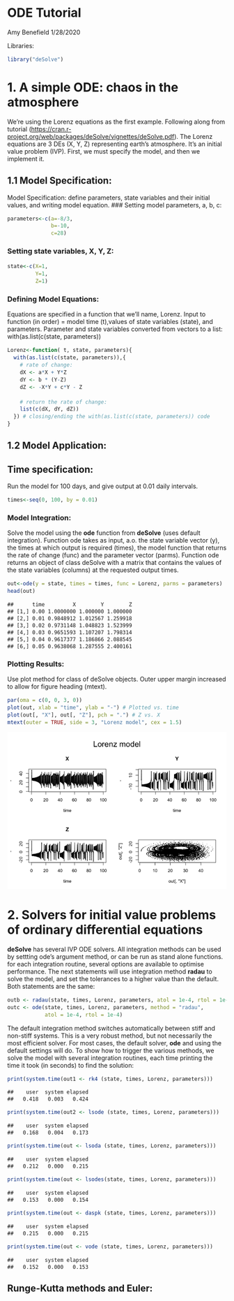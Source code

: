 ODE Tutorial
================
Amy Benefield
1/28/2020

Libraries:

``` r
library("deSolve")
```

# 1\. A simple ODE: chaos in the atmosphere

We’re using the Lorenz equations as the first example. Following along
from tutorial
(<https://cran.r-project.org/web/packages/deSolve/vignettes/deSolve.pdf>).
The Lorenz equations are 3 DEs (X, Y, Z) representing earth’s
atmosphere. It’s an initial value problem (IVP). First, we must specify
the model, and then we implement it.

## 1.1 Model Specification:

Model Specification: define parameters, state variables and their
initial values, and writing model equation. \#\#\# Setting model
parameters, a, b, c:

``` r
parameters<-c(a=-8/3,
              b=-10,
              c=28)
```

### Setting state variables, X, Y, Z:

``` r
state<-c(X=1,
         Y=1,
         Z=1)
```

### Defining Model Equations:

Equations are specified in a function that we’ll name, Lorenz. Input to
function (in order) = model time (t),values of state variables (state),
and parameters. Parameter and state variables converted from vectors to
a list: with(as.list(c(state, parameters))

``` r
Lorenz<-function( t, state, parameters){
  with(as.list(c(state, parameters)),{
    # rate of change:
    dX <- a*X + Y*Z
    dY <- b * (Y-Z)
    dZ <- -X*Y + c*Y - Z
    
    # return the rate of change:
    list(c(dX, dY, dZ))
  }) # closing/ending the with(as.list(c(state, parameters)) code
}
```

## 1.2 Model Application:

## Time specification:

Run the model for 100 days, and give output at 0.01 daily intervals.

``` r
times<-seq(0, 100, by = 0.01)
```

### Model Integration:

Solve the model using the **ode** function from **deSolve** (uses
default integration). Function ode takes as input, a.o. the state
variable vector (y), the times at which output is required (times), the
model function that returns the rate of change (func) and the parameter
vector (parms). Function ode returns an object of class deSolve with a
matrix that contains the values of the state variables (columns) at the
requested output times.

``` r
out<-ode(y = state, times = times, func = Lorenz, parms = parameters)
head(out)
```

    ##      time         X        Y        Z
    ## [1,] 0.00 1.0000000 1.000000 1.000000
    ## [2,] 0.01 0.9848912 1.012567 1.259918
    ## [3,] 0.02 0.9731148 1.048823 1.523999
    ## [4,] 0.03 0.9651593 1.107207 1.798314
    ## [5,] 0.04 0.9617377 1.186866 2.088545
    ## [6,] 0.05 0.9638068 1.287555 2.400161

### Plotting Results:

Use plot method for class of deSolve objects. Outer upper margin
increased to allow for figure heading (mtext).

``` r
par(oma = c(0, 0, 3, 0))
plot(out, xlab = "time", ylab = "-") # Plotted vs. time
plot(out[, "X"], out[, "Z"], pch = ".") # Z vs. X
mtext(outer = TRUE, side = 3, "Lorenz model", cex = 1.5)
```

![](ODE_Tutorial_files/figure-gfm/unnamed-chunk-7-1.png)<!-- -->

# 2\. Solvers for initial value problems of ordinary differential equations

**deSolve** has several IVP ODE solvers. All integration methods can be
used by settting ode’s argument method, or can be run as stand alone
functions. for each integration routine, several options are available
to optimise performance. The next statements will use integration method
**radau** to solve the model, and set the tolerances to a higher value
than the default. Both statements are the
same:

``` r
outb <- radau(state, times, Lorenz, parameters, atol = 1e-4, rtol = 1e-4)
outc <- ode(state, times, Lorenz, parameters, method = "radau",
            atol = 1e-4, rtol = 1e-4)
```

The default integration method switches automatically between stiff and
non-stiff systems. This is a very robust method, but not necessarily the
most efficient solver. For most cases, the default solver, **ode** and
using the default settings will do. To show how to trigger the various
methods, we solve the model with several integration routines, each time
printing the time it took (in seconds) to find the solution:

``` r
print(system.time(out1 <- rk4 (state, times, Lorenz, parameters)))
```

    ##    user  system elapsed 
    ##   0.418   0.003   0.424

``` r
print(system.time(out2 <- lsode (state, times, Lorenz, parameters)))
```

    ##    user  system elapsed 
    ##   0.168   0.004   0.173

``` r
print(system.time(out <- lsoda (state, times, Lorenz, parameters)))
```

    ##    user  system elapsed 
    ##   0.212   0.000   0.215

``` r
print(system.time(out <- lsodes(state, times, Lorenz, parameters)))
```

    ##    user  system elapsed 
    ##   0.153   0.000   0.154

``` r
print(system.time(out <- daspk (state, times, Lorenz, parameters)))
```

    ##    user  system elapsed 
    ##   0.215   0.000   0.215

``` r
print(system.time(out <- vode (state, times, Lorenz, parameters)))
```

    ##    user  system elapsed 
    ##   0.152   0.000   0.153

## Runge-Kutta methods and Euler:
